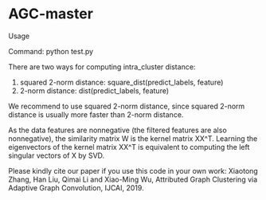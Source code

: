 # AGC-master

Usage

Command: python test.py

There are two ways for computing intra_cluster distance:
1) squared 2-norm distance: square_dist(predict_labels, feature)
2) 2-norm distance: dist(predict_labels, feature)

We recommend to use squared 2-norm distance, since squared 2-norm distance is usually more faster than 2-norm distance.


As the data features are nonnegative (the filtered features are also nonnegative), the similarity matrix W is the kernel matrix XX^T. Learning the eigenvectors of the kernel matrix XX^T is equivalent to computing the left singular vectors of X by SVD.


Please kindly cite our paper if you use this code in your own work:
Xiaotong Zhang, Han Liu, Qimai Li and Xiao-Ming Wu, Attributed Graph Clustering via Adaptive Graph Convolution, IJCAI, 2019.

